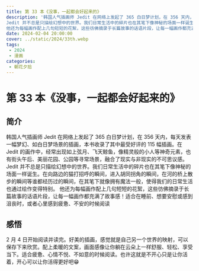 ```yaml
---
title: 第 33 本《没事，一起都会好起来的》
description: '韩国人气插画师 Jedit 在网络上发起了 365 白日梦计划，在 356 天内，每天发表一幅梦幻、如白日梦场景的插画，本书收录了其中最受好评的 115 幅插画。在 Jedit 的画作中，经常出现如上弦月、飞天鲸鱼，像精灵般的小人等神奇元素，也有街头午后、美丽花园、公园等寻常场景，融合了现实与非现实的不可思议感。
Jedit 并不总是只描绘幻想中的世界。我们日常生活中的碎片也在其笔下像神秘的场面一样诞生。在向路边的猫打招呼的瞬间，进入胡同拐角的瞬间，在河的桥上散步的瞬间等谁都经历过的瞬间，在其笔下就像拥有魔法一般，使得我们的日常生活也通过绘作变得特别。
他还为每幅画作配上几句短短的花絮，这些彷佛摘录于长篇故事的话语片段，让每一幅画作都充满了故事感！适合在睡前、想要安慰或感到沮丧时，或者心里感到疲惫、不安的时候阅读'
date: 2024-02-04 20:00:00
cover: ../static/2024/33th.webp
tags:
 - 2024
 - 漫画
categories:
 - 朝花夕拾
---
```

# 第 33 本《没事，一起都会好起来的》

## 简介
韩国人气插画师 Jedit 在网络上发起了 365 白日梦计划，在 356 天内，每天发表一幅梦幻、如白日梦场景的插画，本书收录了其中最受好评的 115 幅插画。在 Jedit 的画作中，经常出现如上弦月、飞天鲸鱼，像精灵般的小人等神奇元素，也有街头午后、美丽花园、公园等寻常场景，融合了现实与非现实的不可思议感。
Jedit 并不总是只描绘幻想中的世界。我们日常生活中的碎片也在其笔下像神秘的场面一样诞生。在向路边的猫打招呼的瞬间，进入胡同拐角的瞬间，在河的桥上散步的瞬间等谁都经历过的瞬间，在其笔下就像拥有魔法一般，使得我们的日常生活也通过绘作变得特别。
他还为每幅画作配上几句短短的花絮，这些彷佛摘录于长篇故事的话语片段，让每一幅画作都充满了故事感！适合在睡前、想要安慰或感到沮丧时，或者心里感到疲惫、不安的时候阅读

## 感悟
2 月 4 日开始阅读并读完。好美的插画，感觉就是自己另一个世界的映射，可以保存下来欣赏。配上柔暖的文案，画面感像让你躺在云朵上一样舒服、轻松、享受当下。适合疲惫、心情不悦、不如意的时候阅读。也许这就是不开心只是让你活着，开心可以让你活得更好吧😁
